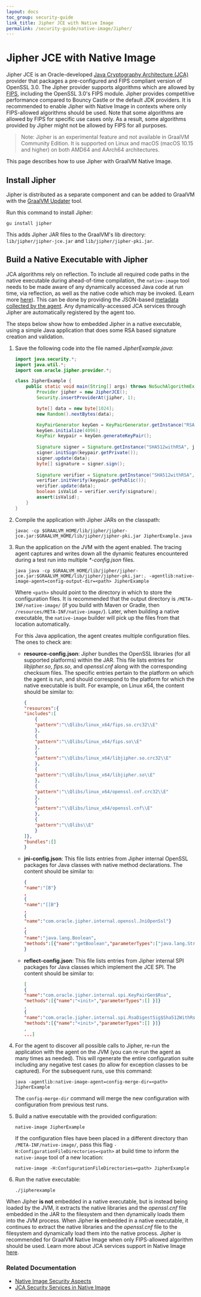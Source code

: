 ```yaml
---
layout: docs
toc_group: security-guide
link_title: Jipher JCE with Native Image
permalink: /security-guide/native-image/Jipher/
---
```


# Jipher JCE with Native Image

Jipher JCE is an Oracle-developed [Java Cryptography Architecture (JCA)](../reference-manual/native-image/JCASecurityServices.md) provider that packages a pre-configured and FIPS compliant version of OpenSSL 3.0. 
The Jipher provider supports algorithms which are allowed by [FIPS](https://en.wikipedia.org/wiki/FIPS_140), including the OpenSSL 3.0's FIPS module. 
Jipher provides competitive performance compared to Bouncy Castle or the default JDK providers.
It is recommended to enable Jipher with Native Image in contexts where only FIPS-allowed algorithms should be used. 
Note that some algorithms are allowed by FIPS for specific use cases only. As a result, some algorithms provided by Jipher might not be allowed by FIPS for all purposes.

> Note: Jipher is an experimental feature and not available in GraalVM Community Edition. It is supported on Linux and macOS (macOS 10.15 and higher) on both AMD64 and AArch64 architectures.

This page describes how to use Jipher with GraalVM Native Image.

## Install Jipher

Jipher is distributed as a separate component and can be added to GraalVM with the [GraalVM Updater](../reference-manual/graalvm-updater.md) tool.

Run this command to install Jipher:
```shell
gu install jipher
```
This adds Jipher JAR files to the GraalVM's lib directory: `lib/jipher/jipher-jce.jar` and `lib/jipher/jipher-pki.jar`.
 
## Build a Native Executable with Jipher

JCA algorithms rely on reflection. 
To include all required code paths in the native executable during ahead-of-time compilation, the `native-image` tool needs to be made aware of any dynamically accessed Java code at run time, via reflection, as well as the native code which may be invoked. (Learn more [here](../reference-manual/native-image/NativeImageBasics.md#static-analysis)).
This can be done by providing the JSON-based [metadata collected by the agent](../reference-manual/native-image/AutomaticMetadataCollection.md). 
Any dynamically-accessed JCA services through Jipher are automatically registered by the agent too.

The steps below show how to embedded Jipher in a native executable, using a simple Java application that does some RSA based signature creation and validation.

1. Save the following code into the file named _JipherExample.java_:

    ```java
    import java.security.*;
    import java.util.*;
    import com.oracle.jipher.provider.*;

    class JipherExample {
        public static void main(String[] args) throws NoSuchAlgorithmException, InvalidKeyException, SignatureException {
            Provider jipher = new JipherJCE();
            Security.insertProviderAt(jipher, 1);

            byte[] data = new byte[1024];
            new Random().nextBytes(data);

            KeyPairGenerator keyGen = KeyPairGenerator.getInstance("RSA", jipher);
            keyGen.initialize(4096);
            KeyPair keypair = keyGen.generateKeyPair();
            
            Signature signer = Signature.getInstance("SHA512withRSA", jipher);
            signer.initSign(keypair.getPrivate());
            signer.update(data);
            byte[] signature = signer.sign();
            
            Signature verifier = Signature.getInstance("SHA512withRSA", jipher);
            verifier.initVerify(keypair.getPublic());
            verifier.update(data);
            boolean isValid = verifier.verify(signature);
            assert(isValid);
        }
    }
    ```

2. Compile the application with Jipher JARs on the classpath:

    ```shell
    javac -cp $GRAALVM_HOME/lib/jipher/jipher-jce.jar:$GRAALVM_HOME/lib/jipher/jipher-pki.jar JipherExample.java
    ```
3. Run the application on the JVM with the agent enabled. The tracing agent captures and writes down all the dynamic features encountered during a test run into multiple _*-config.json_ files.

    ```shell
    java java -cp $GRAALVM_HOME/lib/jipher/jipher-jce.jar:$GRAALVM_HOME/lib/jipher/jipher-pki.jar:. -agentlib:native-image-agent=config-output-dir=<path> JipherExample
    ```
    Where `<path>` should point to the directory in which to store the configuration files.
    It is recommended that the output directory is `/META-INF/native-image/` (if you build with Maven or Gradle, then `/resources/META-INF/native-image/`). 
    Later, when building a native executable, the `native-image` builder will pick up the files from that location automatically. 

    For this Java application, the agent creates multiple configuration files. The ones to check are:

    - **resource-config.json**: Jipher bundles the OpenSSL libraries (for all supported platforms) within the JAR. This file lists entries for _libjipher.so_, _fips.so_, and _openssl.cnf_ along with the corresponding checksum files. The specific entries pertain to the platform on which the agent is run, and should correspond to the platform for which the native executable is built. For example, on Linux x64, the content should be similar to:
        ```json
        {
        "resources":{
        "includes":[
            {
            "pattern":"\\Qlibs/linux_x64/fips.so.crc32\\E"
            },
            {
            "pattern":"\\Qlibs/linux_x64/fips.so\\E"
            },
            {
            "pattern":"\\Qlibs/linux_x64/libjipher.so.crc32\\E"
            },
            {
            "pattern":"\\Qlibs/linux_x64/libjipher.so\\E"
            },
            {
            "pattern":"\\Qlibs/linux_x64/openssl.cnf.crc32\\E"
            },
            {
            "pattern":"\\Qlibs/linux_x64/openssl.cnf\\E"
            },
            {
            "pattern":"\\Qlibs\\E"
            }
        ]},
        "bundles":[]
        }
        ```
    - **jni-config.json**: This file lists entries from Jipher internal OpenSSL packages for Java classes with native method declarations. The content should be similar to:
        ```json
        {
        "name":"[B"}
        ,
        {
        "name":"[[B"}
        ,
        {
        "name":"com.oracle.jipher.internal.openssl.JniOpenSsl"}
        ,
        {
        "name":"java.lang.Boolean",
        "methods":[{"name":"getBoolean","parameterTypes":["java.lang.String"] }]
        }
        ```
    - **reflect-config.json**: This file lists entries from Jipher internal SPI packages for Java classes which implement the JCE SPI. The content should be similar to:
        ```json
        [
        {
        "name":"com.oracle.jipher.internal.spi.KeyPairGen$Rsa",
        "methods":[{"name":"<init>","parameterTypes":[] }]}
        ,
        {
        "name":"com.oracle.jipher.internal.spi.RsaDigestSig$Sha512WithRsa",
        "methods":[{"name":"<init>","parameterTypes":[] }]}
        ,
        ...]
        ```
4. For the agent to discover all possible calls to Jipher, re-run the application with the agent on the JVM (you can re-run the agent as many times as needed). This will rgenerate the entire configuration suite including any negative test cases (to allow for exception classes to be captured). For the subsequent runs, use this command:

    ```shell
    java -agentlib:native-image-agent=config-merge-dir=<path> JipherExample
    ```
    The `config-merge-dir` command will merge the new configuration with configuration from previous test runs.

5. Build a native executable with the provided configuration:

    ```shell
    native-image JipherExample
    ```
    If the configuration files have been placed in a different directory than `/META-INF/native-image/`, pass this flag `-H:ConfigurationFileDirectories=<path>` at build time to inform the `native-image` tool of a new location:

    ```shell
    native-image -H:ConfigurationFileDirectories=<path> JipherExample
    ```

6. Run the native executable:
    ```shell
    ./jipherexample
    ```
        
When Jipher **is not** embedded in a native executable, but is instead being loaded by the JVM, it extracts the native libraries and the _openssl.cnf_ file embedded in the JAR to the filesystem and then dynamically loads them into the JVM process. 
When Jipher **is** embedded in a native executable, it continues to extract the native libraries and the _openssl.cnf_ file to the filesystem and dynamically load them into the native process.
Jipher is recommended for GraalVM Native Image when only FIPS-allowed algorithm should be used. Learn more about JCA services support in Native Image [here](../reference-manual/native-image/JCASecurityServices.md).

### Related Documentation

* [Native Image Security Aspects](native-image.md)
* [JCA Security Services in Native Image](../reference-manual/native-image/JCASecurityServices.md)